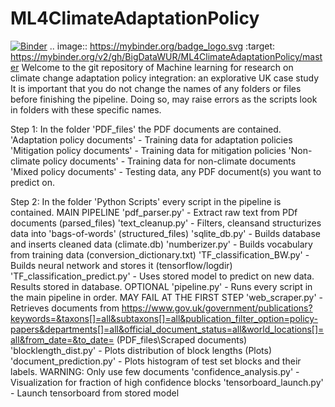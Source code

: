 # ML4ClimateAdaptationPolicy
[![Binder](https://mybinder.org/badge_logo.svg)](https://mybinder.org/v2/gh/BigDataWUR/ML4ClimateAdaptationPolicy/master)
.. image:: https://mybinder.org/badge_logo.svg
 :target: https://mybinder.org/v2/gh/BigDataWUR/ML4ClimateAdaptationPolicy/master
Welcome to the git repository of Machine learning for research on climate change adaptation policy integration: an explorative UK case study
It is important that you do not change the names of any folders
or files before finishing the pipeline. 
Doing so, may raise errors as the scripts look in folders
with these specific names.

Step 1:
In the folder 'PDF_files' the PDF documents are contained.
'Adaptation policy documents' - Training data for adaptation policies
'Mitigation policy documents' - Training data for mitigation policies
'Non-climate policy documents' - Training data for non-climate documents
'Mixed policy documents' - Testing data, any PDF document(s) you want to predict on.

Step 2:
In the folder 'Python Scripts' every script in the pipeline is contained.
MAIN PIPELINE
'pdf_parser.py' - Extract raw text from PDf documents (parsed_files)
'text_cleanup.py' - Filters, cleansand structurizes data into 'bags-of-words' (structured_files)
'sqlite_db.py' - Builds database and inserts cleaned data (climate.db)
'numberizer.py' - Builds vocabulary from training data (conversion_dictionary.txt)
'TF_classification_BW.py' - Builds neural network and stores it (tensorflow/logdir)
'TF_classification_predict.py' - Uses stored model to predict on new data. Results stored in database.
OPTIONAL
'pipeline.py' - Runs every script in the main pipeline in order. MAY FAIL AT THE FIRST STEP
'web_scraper.py' - Retrieves documents from https://www.gov.uk/government/publications?keywords=&taxons[]=all&subtaxons[]=all&publication_filter_option=policy-papers&departments[]=all&official_document_status=all&world_locations[]=all&from_date=&to_date= (PDF_files\Scraped documents)
'blocklength_dist.py' - Plots distribution of block lengths (Plots)
'document_prediction.py' - Plots histogram of test set blocks and their labels. WARNING: Only use few documents
'confidence_analysis.py' - Visualization for fraction of high confidence blocks
'tensorboard_launch.py' - Launch tensorboard from stored model